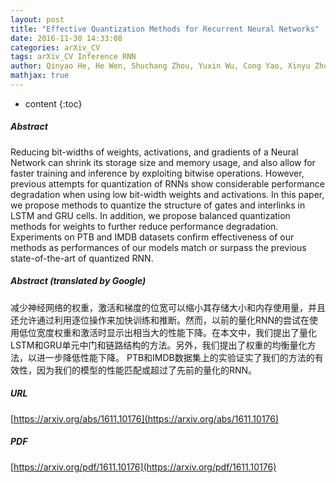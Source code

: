```yaml
---
layout: post
title: "Effective Quantization Methods for Recurrent Neural Networks"
date: 2016-11-30 14:33:08
categories: arXiv_CV
tags: arXiv_CV Inference RNN
author: Qinyao He, He Wen, Shuchang Zhou, Yuxin Wu, Cong Yao, Xinyu Zhou, Yuheng Zou
mathjax: true
---
```


* content
{:toc}

##### Abstract
Reducing bit-widths of weights, activations, and gradients of a Neural Network can shrink its storage size and memory usage, and also allow for faster training and inference by exploiting bitwise operations. However, previous attempts for quantization of RNNs show considerable performance degradation when using low bit-width weights and activations. In this paper, we propose methods to quantize the structure of gates and interlinks in LSTM and GRU cells. In addition, we propose balanced quantization methods for weights to further reduce performance degradation. Experiments on PTB and IMDB datasets confirm effectiveness of our methods as performances of our models match or surpass the previous state-of-the-art of quantized RNN.

##### Abstract (translated by Google)
减少神经网络的权重，激活和梯度的位宽可以缩小其存储大小和内存使用量，并且还允许通过利用逐位操作来加快训练和推断。然而，以前的量化RNN的尝试在使用低位宽度权重和激活时显示出相当大的性能下降。在本文中，我们提出了量化LSTM和GRU单元中门和链路结构的方法。另外，我们提出了权重的均衡量化方法，以进一步降低性能下降。 PTB和IMDB数据集上的实验证实了我们的方法的有效性，因为我们的模型的性能匹配或超过了先前的量化的RNN。

##### URL
[https://arxiv.org/abs/1611.10176](https://arxiv.org/abs/1611.10176)

##### PDF
[https://arxiv.org/pdf/1611.10176](https://arxiv.org/pdf/1611.10176)

